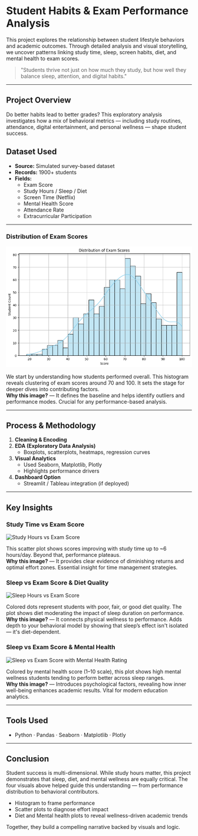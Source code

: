 #  Student Habits & Exam Performance Analysis

This project explores the relationship between student lifestyle behaviors and academic outcomes. Through detailed analysis and visual storytelling, we uncover patterns linking study time, sleep, screen habits, diet, and mental health to exam scores.

> "Students thrive not just on how much they study, but how well they balance sleep, attention, and digital habits."

---

##  Project Overview

Do better habits lead to better grades? This exploratory analysis investigates how a mix of behavioral metrics — including study routines, attendance, digital entertainment, and personal wellness — shape student success.

##  Dataset Used

- **Source:** Simulated survey-based dataset  
- **Records:** 1900+ students  
- **Fields:**  
  - Exam Score  
  - Study Hours / Sleep / Diet  
  - Screen Time (Netflix)  
  - Mental Health Score  
  - Attendance Rate  
  - Extracurricular Participation

---

###  Distribution of Exam Scores  
![image alt](https://github.com/gumparlapatinavyasri/CodeAlpha_DataVisualization/blob/4d770e985eb53dc9972ae2fb7d763d928a7464c1/1.png)

We start by understanding how students performed overall. This histogram reveals clustering of exam scores around 70 and 100. It sets the stage for deeper dives into contributing factors.  
**Why this image?** — It defines the baseline and helps identify outliers and performance modes. Crucial for any performance-based analysis.


---

##  Process & Methodology

1. **Cleaning & Encoding**  
2. **EDA (Exploratory Data Analysis)**  
   - Boxplots, scatterplots, heatmaps, regression curves  
3. **Visual Analytics**  
   - Used Seaborn, Matplotlib, Plotly  
   - Highlights performance drivers
4. **Dashboard Option**  
   - Streamlit / Tableau integration (if deployed)

---

##  Key Insights

###  Study Time vs Exam Score  
![Study Hours vs Exam Score](plots/study_vs_score_scatter.png)  

This scatter plot shows scores improving with study time up to ~6 hours/day. Beyond that, performance plateaus.  
**Why this image?** — It provides clear evidence of diminishing returns and optimal effort zones. Essential insight for time management strategies.

###  Sleep vs Exam Score & Diet Quality  
![Sleep Hours vs Exam Score](plots/sleep_diet_score_scatter.png)  

Colored dots represent students with poor, fair, or good diet quality. The plot shows diet moderating the impact of sleep duration on performance.  
**Why this image?** — It connects physical wellness to performance. Adds depth to your behavioral model by showing that sleep’s effect isn't isolated — it's diet-dependent.

###  Sleep vs Exam Score & Mental Health  
![Sleep vs Exam Score with Mental Health Rating](plots/sleep_mental_score_scatter.png)  

Colored by mental health score (1–10 scale), this plot shows high mental wellness students tending to perform better across sleep ranges.  
**Why this image?** — Introduces psychological factors, revealing how inner well-being enhances academic results. Vital for modern education analytics.

---
##  Tools Used

- Python
  · Pandas
  · Seaborn
  · Matplotlib
  · Plotly  

---
##  Conclusion

Student success is multi-dimensional. While study hours matter, this project demonstrates that sleep, diet, and mental wellness are equally critical. The four visuals above helped guide this understanding — from performance distribution to behavioral contributors.

-  Histogram to frame performance  
-  Scatter plots to diagnose effort impact  
- Diet and  Mental health plots to reveal wellness-driven academic trends  

Together, they build a compelling narrative backed by visuals and logic.



